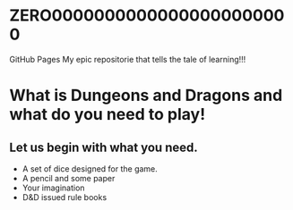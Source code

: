 # ZERO00000000000000000000000
GitHub Pages
My epic repositorie that tells the tale of learning!!!
<h1>What is Dungeons and Dragons and what do you need to play!</h1>
<h2>Let us begin with what you need.</h2>
<ul>
  <li>A set of dice designed for the game.</li>
  <li>A pencil and some paper</li>
  <li>Your imagination</li>
  <li>D&D issued rule books</li>
</ul>
